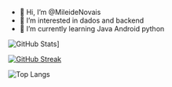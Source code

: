 - 👋 Hi, I’m @MileideNovais
- 👀 I’m interested in dados and backend
- 🌱 I’m currently learning Java Android python
  
![GitHub Stats](https://github-readme-stats.vercel.app/api?username=MileideNovais&theme=bear&background=000_color=000&border_color=30A3DC&dates=FFF_icons=true&icon_color=30A3DC&title_color=E94D5F&text_color=FFF)]

[![GitHub Streak](https://streak-stats.demolab.com/?user=MileideNovais&theme=bear&background=000&border=30A3DC&dates=FFF)](https://git.io/streak-stats)

![Top Langs](https://github-readme-stats-git-masterrstaa-rickstaa.vercel.app/api/top-langs/?username=MileideNovais&layout=compact&bg_color=000&border_color=30A3DC&title_color=E94D5F&text_color=FFF)
